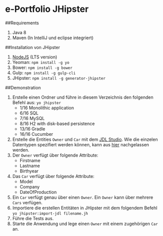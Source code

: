 # e-Portfolio JHipster

##Requirements
1. Java 8
2. Maven (In IntelliJ und eclipse integriert)

##Installation von JHipster
1. [NodeJS](https://nodejs.org/en/) (LTS version)
2. Yeoman: ```npm install -g yo```
2. Bower: ```npm install -g bower```
3. Gulp: ```npm install -g gulp-cli```
4. JHipster: ```npm install -g generator-jhipster```


##Demonstration
1. Erstelle einen Ordner und führe in diesem Verzeichnis den folgenden Befehl  aus: ```yo jhipster```
	* 1/16 Monolithic application
	* 6/16 SQL
	* 7/16 MySQL
	* 8/16 H2 with disk-based persistence
	* 13/16 Gradle
	* 16/16 Cucumber
2. Erstelle die Entities ```Owner``` und ```Car``` mit dem [JDL Studio](http://jhipster.github.io/jdl-studio/). Wie die einzelen Datentypen spezifiert werden können, kann aus [hier](http://jhipster.github.io/jdl/) nachgelassen werden.
3. Der ```Owner``` verfügt über folgende Attribute:
	* Firstname
	* Lastname
	* Birthyear
3. Das ```Car``` verfügt über folgende Attribute:
	* Model
	* Company
	* DateOfProduction
4. Ein ```Car``` verfügt genau über einen ```Owner```. Ein ```Owner``` kann über mehrere ```Cars``` verfügen.
4. Importiere die erstellen Entitäten in JHipster mit dem folgendem Befehl ```yo jhipster:import-jdl filename.jh```
5. Führe die Tests aus.
6. Starte die Anwendung und lege einen ```Owner``` mit einem zugehörigen ```Car``` an.
